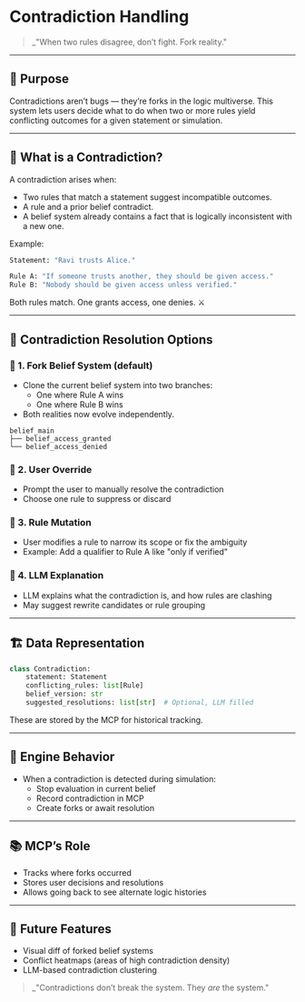 # Contradiction Handling

> \_"When two rules disagree, don’t fight. Fork reality."

---

## 🎯 Purpose

Contradictions aren’t bugs — they’re forks in the logic multiverse. This system lets users decide what to do when two or more rules yield conflicting outcomes for a given statement or simulation.

---

## 🤯 What is a Contradiction?

A contradiction arises when:

- Two rules that match a statement suggest incompatible outcomes.
- A rule and a prior belief contradict.
- A belief system already contains a fact that is logically inconsistent with a new one.

Example:

```python
Statement: "Ravi trusts Alice."

Rule A: "If someone trusts another, they should be given access."
Rule B: "Nobody should be given access unless verified."
```

Both rules match. One grants access, one denies. ⚔️

---

## 🧭 Contradiction Resolution Options

### 🧵 1. **Fork Belief System** (default)

- Clone the current belief system into two branches:
  - One where Rule A wins
  - One where Rule B wins
- Both realities now evolve independently.

```text
belief_main
├── belief_access_granted
└── belief_access_denied
```

### 🙋 2. **User Override**

- Prompt the user to manually resolve the contradiction
- Choose one rule to suppress or discard

### 🔄 3. **Rule Mutation**

- User modifies a rule to narrow its scope or fix the ambiguity
- Example: Add a qualifier to Rule A like "only if verified"

### 🧠 4. **LLM Explanation**

- LLM explains what the contradiction is, and how rules are clashing
- May suggest rewrite candidates or rule grouping

---

## 🏗️ Data Representation

```python
class Contradiction:
    statement: Statement
    conflicting_rules: list[Rule]
    belief_version: str
    suggested_resolutions: list[str]  # Optional, LLM filled
```

These are stored by the MCP for historical tracking.

---

## 🔁 Engine Behavior

- When a contradiction is detected during simulation:
  - Stop evaluation in current belief
  - Record contradiction in MCP
  - Create forks or await resolution

---

## 📚 MCP’s Role

- Tracks where forks occurred
- Stores user decisions and resolutions
- Allows going back to see alternate logic histories

---

## 🔮 Future Features

- Visual diff of forked belief systems
- Conflict heatmaps (areas of high contradiction density)
- LLM-based contradiction clustering

> \_"Contradictions don’t break the system. They *are* the system."

